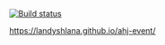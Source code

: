 [![Build status](https://ci.appveyor.com/api/projects/status/iw746jibup9iuylr?svg=true)](https://ci.appveyor.com/project/Landyshlana/ahj-event-navmc)

https://landyshlana.github.io/ahj-event/